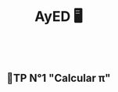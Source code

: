 # <h1 align = "center">AyED 🖥️<h1>
<br>
  <h2 style="text-align: center;"> 📍TP N°1 "Calcular π"</h2>

